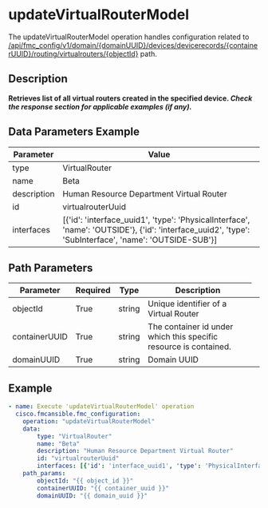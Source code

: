 # updateVirtualRouterModel

The updateVirtualRouterModel operation handles configuration related to [/api/fmc_config/v1/domain/{domainUUID}/devices/devicerecords/{containerUUID}/routing/virtualrouters/{objectId}](/paths//api/fmc_config/v1/domain/{domain_uuid}/devices/devicerecords/{container_uuid}/routing/virtualrouters/{object_id}.md) path.&nbsp;
## Description
**Retrieves list of all virtual routers created in the specified device. _Check the response section for applicable examples (if any)._**

## Data Parameters Example
| Parameter | Value |
| --------- | -------- |
| type | VirtualRouter |
| name | Beta |
| description | Human Resource Department Virtual Router |
| id | virtualrouterUuid |
| interfaces | [{'id': 'interface_uuid1', 'type': 'PhysicalInterface', 'name': 'OUTSIDE'}, {'id': 'interface_uuid2', 'type': 'SubInterface', 'name': 'OUTSIDE-SUB'}] |

## Path Parameters
| Parameter | Required | Type | Description |
| --------- | -------- | ---- | ----------- |
| objectId | True | string <td colspan=3> Unique identifier of a Virtual Router |
| containerUUID | True | string <td colspan=3> The container id under which this specific resource is contained. |
| domainUUID | True | string <td colspan=3> Domain UUID |

## Example
```yaml
- name: Execute 'updateVirtualRouterModel' operation
  cisco.fmcansible.fmc_configuration:
    operation: "updateVirtualRouterModel"
    data:
        type: "VirtualRouter"
        name: "Beta"
        description: "Human Resource Department Virtual Router"
        id: "virtualrouterUuid"
        interfaces: [{'id': 'interface_uuid1', 'type': 'PhysicalInterface', 'name': 'OUTSIDE'}, {'id': 'interface_uuid2', 'type': 'SubInterface', 'name': 'OUTSIDE-SUB'}]
    path_params:
        objectId: "{{ object_id }}"
        containerUUID: "{{ container_uuid }}"
        domainUUID: "{{ domain_uuid }}"

```